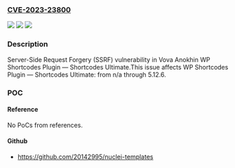 ### [CVE-2023-23800](https://cve.mitre.org/cgi-bin/cvename.cgi?name=CVE-2023-23800)
![](https://img.shields.io/static/v1?label=Product&message=WP%20Shortcodes%20Plugin%20%E2%80%94%20Shortcodes%20Ultimate&color=blue)
![](https://img.shields.io/static/v1?label=Version&message=n%2Fa&color=blue)
![](https://img.shields.io/static/v1?label=Vulnerability&message=CWE-918%20Server-Side%20Request%20Forgery%20(SSRF)&color=brighgreen)

### Description

Server-Side Request Forgery (SSRF) vulnerability in Vova Anokhin WP Shortcodes Plugin — Shortcodes Ultimate.This issue affects WP Shortcodes Plugin — Shortcodes Ultimate: from n/a through 5.12.6.

### POC

#### Reference
No PoCs from references.

#### Github
- https://github.com/20142995/nuclei-templates

